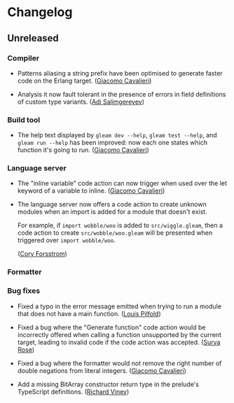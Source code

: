 # Changelog

## Unreleased

### Compiler

- Patterns aliasing a string prefix have been optimised to generate faster code
  on the Erlang target.
  ([Giacomo Cavalieri](https://github.com/giacomocavalieri))

- Analysis it now fault tolerant in the presence of errors in field definitions
  of custom type variants.
  ([Adi Salimgereyev](https://github.com/abs0luty))

### Build tool

- The help text displayed by `gleam dev --help`, `gleam test --help`, and
  `gleam run --help` has been improved: now each one states which function it's
  going to run.
  ([Giacomo Cavalieri](https://github.com/giacomocavalieri))

### Language server

- The "inline variable" code action can now trigger when used over the let
  keyword of a variable to inline.
  ([Giacomo Cavalieri](https://github.com/giacomocavalieri))

- The language server now offers a code action to create unknown modules
  when an import is added for a module that doesn't exist.

  For example, if `import wobble/woo` is added to `src/wiggle.gleam`,
  then a code action to create `src/wobble/woo.gleam` will be presented
  when triggered over `import wobble/woo`.

  ([Cory Forsstrom](https://github.com/tarkah))

### Formatter

### Bug fixes

- Fixed a typo in the error message emitted when trying to run a module that
  does not have a main function.
  ([Louis Pilfold](https://github.com/lpil))

- Fixed a bug where the "Generate function" code action would be incorrectly
  offered when calling a function unsupported by the current target, leading to
  invalid code if the code action was accepted.
  ([Surya Rose](https://github.com/GearsDatapacks))

- Fixed a bug where the formatter would not remove the right number of double
  negations from literal integers.
  ([Giacomo Cavalieri](https://github.com/giacomocavalieri))

- Add a missing BitArray constructor return type in the prelude's TypeScript
  definitions.
  ([Richard Viney](https://github.com/richard-viney))
